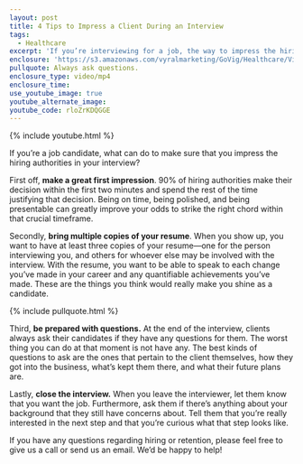 ```yaml
---
layout: post
title: 4 Tips to Impress a Client During an Interview
tags:
  - Healthcare
excerpt: 'If you’re interviewing for a job, the way to impress the hiring authorities is to be prepared and be punctual. Today I have four tips to achieve each of these objectives.'
enclosure: 'https://s3.amazonaws.com/vyralmarketing/GoVig/Healthcare/Videos/Hadley+Gayles+%252812-5-2016%2529+Interviewing.mp4'
pullquote: Always ask questions.
enclosure_type: video/mp4
enclosure_time:
use_youtube_image: true
youtube_alternate_image:
youtube_code: rloZrKDQGGE
---
```



{% include youtube.html %}

If you’re a job candidate, what can do to make sure that you impress the hiring authorities in your interview?

First off, **make a great first impression**. 90% of hiring authorities make their decision within the first two minutes and spend the rest of the time justifying that decision. Being on time, being polished, and being presentable can greatly improve your odds to strike the right chord within that crucial timeframe.

Secondly, **bring multiple copies of your resume**. When you show up, you want to have at least three copies of your resume—one for the person interviewing you, and others for whoever else may be involved with the interview. With the resume, you want to be able to speak to each change you’ve made in your career and any quantifiable achievements you’ve made. These are the things you think would really make you shine as a candidate.

{% include pullquote.html %}

Third, **be prepared with questions.** At the end of the interview, clients always ask their candidates if they have any questions for them. The worst thing you can do at that moment is not have any. The best kinds of questions to ask are the ones that pertain to the client themselves, how they got into the business, what’s kept them there, and what their future plans are.

Lastly, **close the interview.** When you leave the interviewer, let them know that you want the job. Furthermore, ask them if there’s anything about your background that they still have concerns about. Tell them that you’re really interested in the next step and that you’re curious what that step looks like.

If you have any questions regarding hiring or retention, please feel free to give us a call or send us an email. We’d be happy to help!